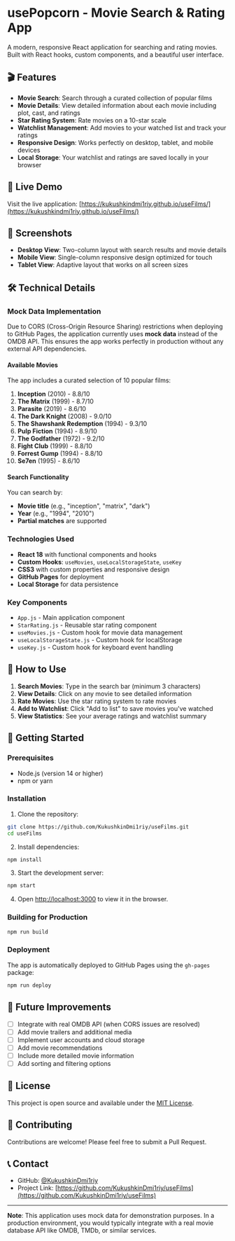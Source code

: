 # usePopcorn - Movie Search & Rating App

A modern, responsive React application for searching and rating movies. Built with React hooks, custom components, and a beautiful user interface.

## 🎬 Features

- **Movie Search**: Search through a curated collection of popular films
- **Movie Details**: View detailed information about each movie including plot, cast, and ratings
- **Star Rating System**: Rate movies on a 10-star scale
- **Watchlist Management**: Add movies to your watched list and track your ratings
- **Responsive Design**: Works perfectly on desktop, tablet, and mobile devices
- **Local Storage**: Your watchlist and ratings are saved locally in your browser

## 🚀 Live Demo

Visit the live application: [https://kukushkindmi1riy.github.io/useFilms/](https://kukushkindmi1riy.github.io/useFilms/)

## 📱 Screenshots

- **Desktop View**: Two-column layout with search results and movie details
- **Mobile View**: Single-column responsive design optimized for touch
- **Tablet View**: Adaptive layout that works on all screen sizes

## 🛠 Technical Details

### Mock Data Implementation

Due to CORS (Cross-Origin Resource Sharing) restrictions when deploying to GitHub Pages, the application currently uses **mock data** instead of the OMDB API. This ensures the app works perfectly in production without any external API dependencies.

#### Available Movies

The app includes a curated selection of 10 popular films:

1. **Inception** (2010) - 8.8/10
2. **The Matrix** (1999) - 8.7/10
3. **Parasite** (2019) - 8.6/10
4. **The Dark Knight** (2008) - 9.0/10
5. **The Shawshank Redemption** (1994) - 9.3/10
6. **Pulp Fiction** (1994) - 8.9/10
7. **The Godfather** (1972) - 9.2/10
8. **Fight Club** (1999) - 8.8/10
9. **Forrest Gump** (1994) - 8.8/10
10. **Se7en** (1995) - 8.6/10

#### Search Functionality

You can search by:
- **Movie title** (e.g., "inception", "matrix", "dark")
- **Year** (e.g., "1994", "2010")
- **Partial matches** are supported

### Technologies Used

- **React 18** with functional components and hooks
- **Custom Hooks**: `useMovies`, `useLocalStorageState`, `useKey`
- **CSS3** with custom properties and responsive design
- **GitHub Pages** for deployment
- **Local Storage** for data persistence

### Key Components

- `App.js` - Main application component
- `StarRating.js` - Reusable star rating component
- `useMovies.js` - Custom hook for movie data management
- `useLocalStorageState.js` - Custom hook for localStorage
- `useKey.js` - Custom hook for keyboard event handling

## 🎯 How to Use

1. **Search Movies**: Type in the search bar (minimum 3 characters)
2. **View Details**: Click on any movie to see detailed information
3. **Rate Movies**: Use the star rating system to rate movies
4. **Add to Watchlist**: Click "Add to list" to save movies you've watched
5. **View Statistics**: See your average ratings and watchlist summary

## 🚀 Getting Started

### Prerequisites

- Node.js (version 14 or higher)
- npm or yarn

### Installation

1. Clone the repository:
```bash
git clone https://github.com/KukushkinDmi1riy/useFilms.git
cd useFilms
```

2. Install dependencies:
```bash
npm install
```

3. Start the development server:
```bash
npm start
```

4. Open [http://localhost:3000](http://localhost:3000) to view it in the browser.

### Building for Production

```bash
npm run build
```

### Deployment

The app is automatically deployed to GitHub Pages using the `gh-pages` package:

```bash
npm run deploy
```

## 🔧 Future Improvements

- [ ] Integrate with real OMDB API (when CORS issues are resolved)
- [ ] Add movie trailers and additional media
- [ ] Implement user accounts and cloud storage
- [ ] Add movie recommendations
- [ ] Include more detailed movie information
- [ ] Add sorting and filtering options

## 📄 License

This project is open source and available under the [MIT License](LICENSE).

## 🤝 Contributing

Contributions are welcome! Please feel free to submit a Pull Request.

## 📞 Contact

- GitHub: [@KukushkinDmi1riy](https://github.com/KukushkinDmi1riy)
- Project Link: [https://github.com/KukushkinDmi1riy/useFilms](https://github.com/KukushkinDmi1riy/useFilms)

---

**Note**: This application uses mock data for demonstration purposes. In a production environment, you would typically integrate with a real movie database API like OMDB, TMDb, or similar services.
